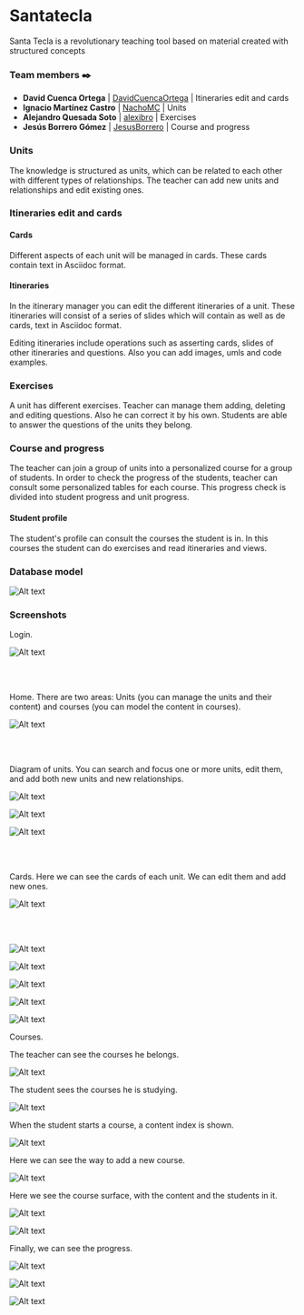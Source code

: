 # Santatecla
Santa Tecla is a revolutionary teaching tool based on material created with structured concepts

### Team members ✒️


* **David Cuenca Ortega**     | [DavidCuencaOrtega](https://github.com/DavidCuencaOrtega) | Itineraries edit and cards
* **Ignacio Martínez Castro** | [NachoMC](https://github.com/NachoMC) | Units
* **Alejandro Quesada Soto**  | [alexibro](https://github.com/alexibro) | Exercises
* **Jesús Borrero Gómez**     | [JesusBorrero](https://github.com/JesusBorrero) | Course and progress

### Units
The knowledge is structured as units, which can be related to each other with different types of relationships. The teacher can add new units and relationships and edit existing ones.

### Itineraries edit and cards
#### Cards
Different aspects of each unit will be managed in cards. These cards contain text in Asciidoc format.

#### Itineraries
In the itinerary manager you can edit the different itineraries of a unit. These itineraries will consist of a series of slides which will contain as well as de cards, text in Asciidoc format.

Editing itineraries include operations such as asserting cards, slides of other itineraries and questions. Also you can add images, umls and code examples.

### Exercises

A unit has different exercises. Teacher can manage them adding, deleting and editing questions. Also he can correct it by his own.
Students are able to answer the questions of the units they belong.

### Course and progress

The teacher can join a group of units into a personalized course for a group of students. In order to check the progress of the students, teacher can consult some personalized tables for each course. This progress check is divided into student progress and unit progress.

#### Student profile

The student's profile can consult the courses the student is in. In this courses the student can do exercises and read itineraries and views.

### Database model

![Alt text](https://github.com/codeurjc/santatecla/blob/master/resources/DBModel6.png)

### Screenshots

Login.

![Alt text](https://github.com/codeurjc/santatecla/blob/master/resources/0.login.PNG)

<br/>
<br/>

Home. There are two areas: Units (you can manage the units and their content) and courses (you can model the content in courses).

![Alt text](https://github.com/codeurjc/santatecla/blob/master/resources/1.profesor.PNG)

<br/>
<br/>

Diagram of units. You can search and focus one or more units, edit them, and add both new units and new relationships.

![Alt text](https://github.com/codeurjc/santatecla/blob/master/resources/2.profesor.PNG)

![Alt text](https://github.com/codeurjc/santatecla/blob/master/resources/3.profesor.png)

![Alt text](https://github.com/codeurjc/santatecla/blob/master/resources/4.profesor.PNG)

<br/>
<br/>

Cards. Here we can see the cards of each unit. We can edit them and add new ones.

![Alt text](https://github.com/codeurjc/santatecla/blob/master/resources/5.profesor.PNG)

<br/>
<br/>

![Alt text](https://github.com/codeurjc/santatecla/blob/master/resources/lessonsList.PNG)

![Alt text](https://github.com/codeurjc/santatecla/blob/master/resources/lessoneditor.PNG)

![Alt text](https://github.com/codeurjc/santatecla/blob/master/resources/lessonView.PNG)

![Alt text](https://github.com/codeurjc/santatecla/blob/master/resources/modulesList.PNG)

![Alt text](https://github.com/codeurjc/santatecla/blob/master/resources/moduleEditor.PNG)

Courses.

The teacher can see the courses he belongs.

![Alt text](https://github.com/codeurjc/santatecla/blob/master/resources/coursesList.PNG)

The student sees the courses he is studying.

![Alt text](https://github.com/codeurjc/santatecla/blob/master/resources/studentCourses.PNG)

When the student starts a course, a content index is shown.

![Alt text](https://github.com/codeurjc/santatecla/blob/master/resources/curso.PNG)

Here we can see the way to add a new course.

![Alt text](https://github.com/codeurjc/santatecla/blob/release/1.0.0/resources/teacherAddCourse.PNG)

Here we see the course surface, with the content and the students in it.

![Alt text](https://github.com/codeurjc/santatecla/blob/master/resources/courseContent.PNG)

![Alt text](https://github.com/codeurjc/santatecla/blob/master/resources/courseStudents.PNG)

Finally, we can see the progress.

![Alt text](https://github.com/codeurjc/santatecla/blob/release/1.0.0/resources/itineraryProgress.PNG)

![Alt text](https://github.com/codeurjc/santatecla/blob/release/1.0.0/resources/classProgress.PNG)

![Alt text](https://github.com/codeurjc/santatecla/blob/master/resources/questionsList.PNG)








